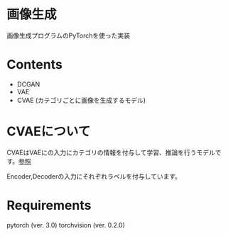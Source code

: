 # 画像生成

画像生成プログラムのPyTorchを使った実装

# Contents

- DCGAN
- VAE
- CVAE (カテゴリごとに画像を生成するモデル)

# CVAEについて

CVAEはVAEにの入力にカテゴリの情報を付与して学習、推論を行うモデルです。[参照](https://qiita.com/kenchin110100/items/7ceb5b8e8b21c551d69a#conditional-variational-auto-encodercvae)

Encoder,Decoderの入力にそれぞれラベルを付与しています。

# Requirements
pytorch (ver. 3.0)
torchvision (ver. 0.2.0)

